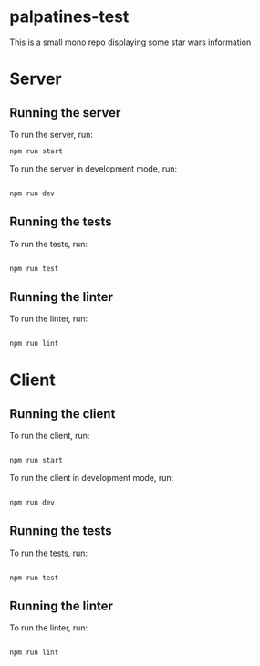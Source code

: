 # palpatines-test

This is a small mono repo displaying some star wars information

# Server

## Running the server

To run the server, run:

```bash
npm run start
```

To run the server in development mode, run:

```bash

npm run dev
```

## Running the tests

To run the tests, run:

```bash

npm run test
```

## Running the linter

To run the linter, run:

```bash

npm run lint
```

# Client

## Running the client

To run the client, run:

```bash

npm run start
```

To run the client in development mode, run:

```bash

npm run dev
```

## Running the tests

To run the tests, run:

```bash

npm run test
```

## Running the linter

To run the linter, run:

```bash

npm run lint
```
